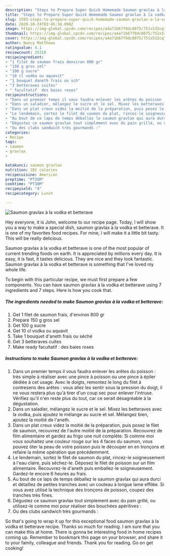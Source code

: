 ```yaml
---
description: "Steps to Prepare Super Quick Homemade Saumon gravlax à la vodka et betterave"
title: "Steps to Prepare Super Quick Homemade Saumon gravlax à la vodka et betterave"
slug: 1593-steps-to-prepare-super-quick-homemade-saumon-gravlax-a-la-vodka-et-betterave
date: 2020-10-24T03:45:34.098Z
image: https://img-global.cpcdn.com/recipes/a4a71b67f0dc8075/751x532cq70/saumon-gravlax-a-la-vodka-et-betterave-photo-principale-de-la-recette.jpg
thumbnail: https://img-global.cpcdn.com/recipes/a4a71b67f0dc8075/751x532cq70/saumon-gravlax-a-la-vodka-et-betterave-photo-principale-de-la-recette.jpg
cover: https://img-global.cpcdn.com/recipes/a4a71b67f0dc8075/751x532cq70/saumon-gravlax-a-la-vodka-et-betterave-photo-principale-de-la-recette.jpg
author: Nancy Matthews
ratingvalue: 4.1
reviewcount: 25318
recipeingredient:
- "1 filet de saumon frais denviron 800 gr"
- "150 g gros sel"
- "100 g sucre"
- "10 cl vodka ou aquavit"
- "1 bouquet daneth frais ou sch"
- "3 betteraves cuites"
- " facultatif  des baies roses"
recipeinstructions:
- "Dans un premier temps il vous faudra enlever les arêtes du poisson : très simple à réaliser avec une pince à poisson ou une pince à épiler dédiée à cet usage. Avec le doigts, remontez le long du filet à contresens des arêtes : vous allez les sentir sous la pression du doigt, il ne vous restera plus qu&#39;à tirer d&#39;un coup sec pour enlever l&#39;intruse. Vérifiez qu&#39;il n&#39;en reste plus du tout, car ce serait désagréable à la dégustation."
- "Dans un saladier, mélangez le sucre et le sel. Mixez les betteraves avec la vodka, puis ajoutez le mélange au sucre et sel. Mélangez bien, ajoutez la moitié de l&#39;aneth."
- "Dans un plat creux videz la moitié de la préparation, puis posez le filet de saumon, recouvrez de l&#39;autre moitié de la préparation. Recouvrez de film alimentaire et gardez au frigo une nuit complète. Si comme moi vous souhaitez une couleur rouge sur les 4 faces du saumon, vous pouvez ôter la peau de votre poisson puis le découper en en tronçons et refaire la même opération que précédemment."
- "Le lendemain, sortez le filet de saumon du plat, rincez-le soigneusement à l&#39;eau claire, puis séchez-le. Déposez le filet de poisson sur un film alimentaire. Recouvrez-le d&#39;aneth puis emballez-le soigneusement. Gardez-le encore 6 heures au frais."
- "Au bout de ce laps de temps déballez le saumon gravlax qui aura durci et détaillez de petites tranches avec un couteau à longue lame effilée. Si vous avez utilisé la technique des tronçons de poisson, coupez des tranches très fines."
- "Dégustez ce saumon gravlax tout simplement avec du pain grillé, ou utilisez-le comme moi pour réaliser des bouchées apéritives :"
- "Ou des clubs sandwich très gourmands :"
categories:
- Recipe
tags:
- saumon
- gravlax
- 

katakunci: saumon gravlax  
nutrition: 281 calories
recipecuisine: American
preptime: "PT35M"
cooktime: "PT38M"
recipeyield: "4"
recipecategory: Lunch

---
```



![Saumon gravlax à la vodka et betterave](https://img-global.cpcdn.com/recipes/a4a71b67f0dc8075/751x532cq70/saumon-gravlax-a-la-vodka-et-betterave-photo-principale-de-la-recette.jpg)

Hey everyone, it is John, welcome to our recipe page. Today, I will show you a way to make a special dish, saumon gravlax à la vodka et betterave. It is one of my favorites food recipes. For mine, I will make it a little bit tasty. This will be really delicious.

Saumon gravlax à la vodka et betterave is one of the most popular of current trending foods on earth. It is appreciated by millions every day. It is easy, it is fast, it tastes delicious. They are nice and they look fantastic. Saumon gravlax à la vodka et betterave is something that I've loved my whole life.




To begin with this particular recipe, we must first prepare a few components. You can have saumon gravlax à la vodka et betterave using 7 ingredients and 7 steps. Here is how you cook that.

<!--inarticleads1-->

##### The ingredients needed to make Saumon gravlax à la vodka et betterave:

1. Get 1 filet de saumon frais, d&#39;environ 800 gr
1. Prepare 150 g gros sel
1. Get 100 g sucre
1. Get 10 cl vodka ou aquavit
1. Take 1 bouquet d&#39;aneth frais ou séché
1. Get 3 betteraves cuites
1. Make ready  facultatif : des baies roses




<!--inarticleads2-->

##### Instructions to make Saumon gravlax à la vodka et betterave:

1. Dans un premier temps il vous faudra enlever les arêtes du poisson : très simple à réaliser avec une pince à poisson ou une pince à épiler dédiée à cet usage. Avec le doigts, remontez le long du filet à contresens des arêtes : vous allez les sentir sous la pression du doigt, il ne vous restera plus qu&#39;à tirer d&#39;un coup sec pour enlever l&#39;intruse. Vérifiez qu&#39;il n&#39;en reste plus du tout, car ce serait désagréable à la dégustation.
1. Dans un saladier, mélangez le sucre et le sel. Mixez les betteraves avec la vodka, puis ajoutez le mélange au sucre et sel. Mélangez bien, ajoutez la moitié de l&#39;aneth.
1. Dans un plat creux videz la moitié de la préparation, puis posez le filet de saumon, recouvrez de l&#39;autre moitié de la préparation. Recouvrez de film alimentaire et gardez au frigo une nuit complète. Si comme moi vous souhaitez une couleur rouge sur les 4 faces du saumon, vous pouvez ôter la peau de votre poisson puis le découper en en tronçons et refaire la même opération que précédemment.
1. Le lendemain, sortez le filet de saumon du plat, rincez-le soigneusement à l&#39;eau claire, puis séchez-le. Déposez le filet de poisson sur un film alimentaire. Recouvrez-le d&#39;aneth puis emballez-le soigneusement. Gardez-le encore 6 heures au frais.
1. Au bout de ce laps de temps déballez le saumon gravlax qui aura durci et détaillez de petites tranches avec un couteau à longue lame effilée. Si vous avez utilisé la technique des tronçons de poisson, coupez des tranches très fines.
1. Dégustez ce saumon gravlax tout simplement avec du pain grillé, ou utilisez-le comme moi pour réaliser des bouchées apéritives :
1. Ou des clubs sandwich très gourmands :




So that's going to wrap it up for this exceptional food saumon gravlax à la vodka et betterave recipe. Thanks so much for reading. I am sure that you can make this at home. There is gonna be interesting food in home recipes coming up. Remember to bookmark this page on your browser, and share it to your family, colleague and friends. Thank you for reading. Go on get cooking!
